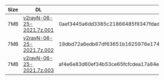 |    Size   |     DL  | sha512sum |
|  ---  |  ---  |  ---  |
| 7MB | [v2rayN-06-25-2021.7z.001](https://cdn.jsdelivr.net/gh/googleians/v2rayN@main/v2rayN-06-25-2021.7z.001) | 0aef3445a6dd3385c21866485f9347fdad53ea409ad3eb7e5df9c21755548c75ad26cc812e5cd70029e9aec8073b25268816053414541a36502634ec6a5d00e2 |
| 7MB | [v2rayN-06-25-2021.7z.002](https://cdn.jsdelivr.net/gh/googleians/v2rayN@main/v2rayN-06-25-2021.7z.002) | 19dbd72a6edb67df63651b1625976e1749ba9cf56283f71a100623b226e53321383b490ce40a332cf4edf7938385394676d4241a02a361a8d8bbbe0673a92d6e |
| 7MB | [v2rayN-06-25-2021.7z.003](https://cdn.jsdelivr.net/gh/googleians/v2rayN@main/v2rayN-06-25-2021.7z.003) | af4e6e83d60ef34b53ce65fcfcdea17a84efb38c51b96981e779c2da7144f1f89957af329b442ae2d151b91ea056a4f6def550a414cd43f204a2ee4f7bd30bb6 |

